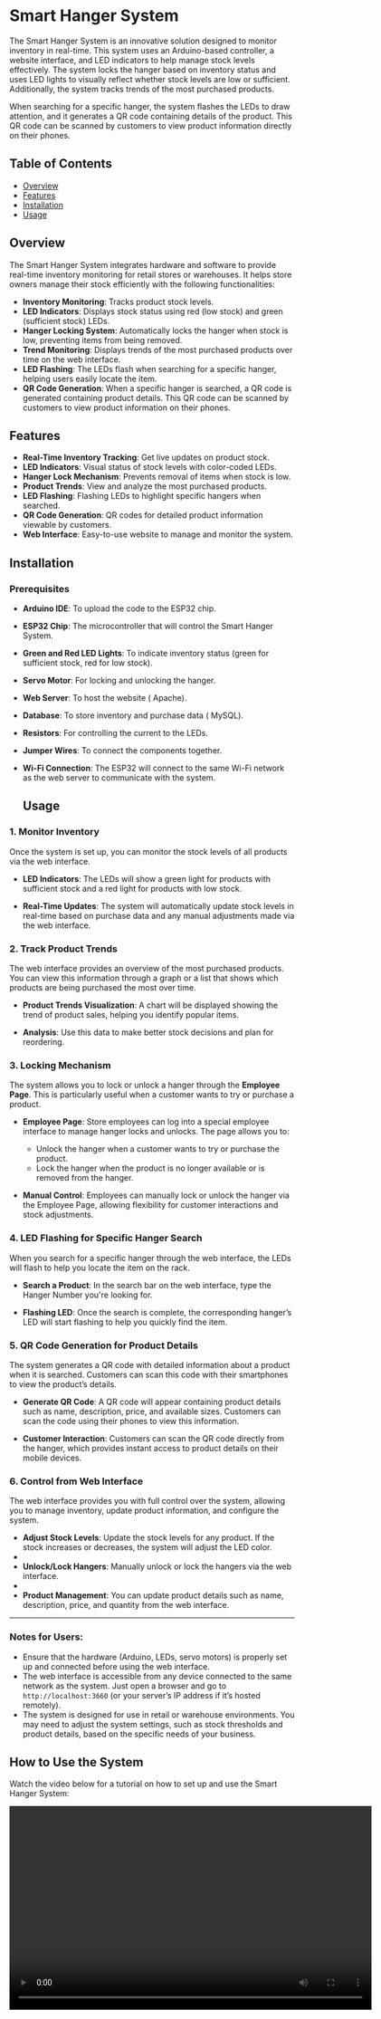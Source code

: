 # Smart Hanger System

The Smart Hanger System is an innovative solution designed to monitor inventory in real-time. This system uses an Arduino-based controller, a website interface, and LED indicators to help manage stock levels effectively. The system locks the hanger based on inventory status and uses LED lights to visually reflect whether stock levels are low or sufficient. Additionally, the system tracks trends of the most purchased products. 

When searching for a specific hanger, the system flashes the LEDs to draw attention, and it generates a QR code containing details of the product. This QR code can be scanned by customers to view product information directly on their phones.

## Table of Contents

- [Overview](#overview)
- [Features](#features)
- [Installation](#installation)
- [Usage](#usage)

## Overview

The Smart Hanger System integrates hardware and software to provide real-time inventory monitoring for retail stores or warehouses. It helps store owners manage their stock efficiently with the following functionalities:

- **Inventory Monitoring**: Tracks product stock levels.
- **LED Indicators**: Displays stock status using red (low stock) and green (sufficient stock) LEDs.
- **Hanger Locking System**: Automatically locks the hanger when stock is low, preventing items from being removed.
- **Trend Monitoring**: Displays trends of the most purchased products over time on the web interface.
- **LED Flashing**: The LEDs flash when searching for a specific hanger, helping users easily locate the item.
- **QR Code Generation**: When a specific hanger is searched, a QR code is generated containing product details. This QR code can be scanned by customers to view product information on their phones.

## Features

- **Real-Time Inventory Tracking**: Get live updates on product stock.
- **LED Indicators**: Visual status of stock levels with color-coded LEDs.
- **Hanger Lock Mechanism**: Prevents removal of items when stock is low.
- **Product Trends**: View and analyze the most purchased products.
- **LED Flashing**: Flashing LEDs to highlight specific hangers when searched.
- **QR Code Generation**: QR codes for detailed product information viewable by customers.
- **Web Interface**: Easy-to-use website to manage and monitor the system.

## Installation

### Prerequisites

- **Arduino IDE**: To upload the code to the ESP32 chip.
- **ESP32 Chip**: The microcontroller that will control the Smart Hanger System.
- **Green and Red LED Lights**: To indicate inventory status (green for sufficient stock, red for low stock).
- **Servo Motor**: For locking and unlocking the hanger.
- **Web Server**: To host the website ( Apache).
- **Database**: To store inventory and purchase data ( MySQL).
- **Resistors**: For controlling the current to the LEDs.
- **Jumper Wires**: To connect the components together.
- **Wi-Fi Connection**: The ESP32 will connect to the same Wi-Fi network as the web server to communicate with the system.

  ## Usage

### 1. **Monitor Inventory**

Once the system is set up, you can monitor the stock levels of all products via the web interface.

- **LED Indicators**: The LEDs will show a green light for products with sufficient stock and a red light for products with low stock. 
  
- **Real-Time Updates**: The system will automatically update stock levels in real-time based on purchase data and any manual adjustments made via the web interface.

### 2. **Track Product Trends**

The web interface provides an overview of the most purchased products. You can view this information through a graph or a list that shows which products are being purchased the most over time.

- **Product Trends Visualization**: A chart will be displayed showing the trend of product sales, helping you identify popular items.
  
- **Analysis**: Use this data to make better stock decisions and plan for reordering.

### 3. **Locking Mechanism**


The system allows you to lock or unlock a hanger through the **Employee Page**. This is particularly useful when a customer wants to try or purchase a product.

- **Employee Page**: Store employees can log into a special employee interface to manage hanger locks and unlocks. The page allows you to:
  - Unlock the hanger when a customer wants to try or purchase the product.
  - Lock the hanger when the product is no longer available or is removed from the hanger.
  

- **Manual Control**: Employees can manually lock or unlock the hanger via the Employee Page, allowing flexibility for customer interactions and stock adjustments.
### 4. **LED Flashing for Specific Hanger Search**

When you search for a specific hanger through the web interface, the LEDs will flash to help you locate the item on the rack.

- **Search a Product**: In the search bar on the web interface, type the Hanger Number you're looking for.
  
- **Flashing LED**: Once the search is complete, the corresponding hanger’s LED will start flashing to help you quickly find the item.

### 5. **QR Code Generation for Product Details**

The system generates a QR code with detailed information about a product when it is searched. Customers can scan this code with their smartphones to view the product’s details.
  
- **Generate QR Code**: A QR code will appear containing product details such as name, description, price, and available sizes. Customers can scan the code using their phones to view this information.

- **Customer Interaction**: Customers can scan the QR code directly from the hanger, which provides instant access to product details on their mobile devices.

### 6. **Control from Web Interface**

The web interface provides you with full control over the system, allowing you to manage inventory, update product information, and configure the system.

- **Adjust Stock Levels**: Update the stock levels for any product. If the stock increases or decreases, the system will adjust the LED color.
- 
- **Unlock/Lock Hangers**: Manually unlock or lock the hangers via the web interface.
- 
- **Product Management**: You can update product details such as name, description, price, and quantity from the web interface.

---

### Notes for Users:

- Ensure that the hardware (Arduino, LEDs, servo motors) is properly set up and connected before using the web interface.
- The web interface is accessible from any device connected to the same network as the system. Just open a browser and go to `http://localhost:3660` (or your server’s IP address if it’s hosted remotely).
- The system is designed for use in retail or warehouse environments. You may need to adjust the system settings, such as stock thresholds and product details, based on the specific needs of your business.

 ## How to Use the System

Watch the video below for a tutorial on how to set up and use the Smart Hanger System:

<video width="640" height="360" controls>
  <source src="assets/tutorial.mp4" type="video/mp4">
  Your browser does not support the video tag.
</video>




